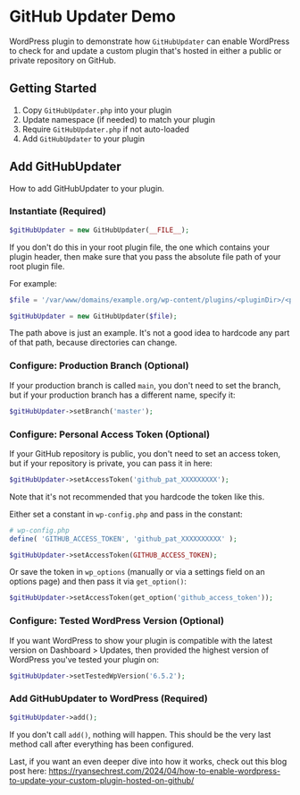 # GitHub Updater Demo

WordPress plugin to demonstrate how `GitHubUpdater` can enable WordPress to check for and update a custom plugin that's hosted in either a public or private repository on GitHub.

## Getting Started

1. Copy `GitHubUpdater.php` into your plugin
2. Update namespace (if needed) to match your plugin
3. Require `GitHubUpdater.php` if not auto-loaded
4. Add `GitHubUpdater` to your plugin

## Add GitHubUpdater

How to add GitHubUpdater to your plugin.

### Instantiate (Required)

```php
$gitHubUpdater = new GitHubUpdater(__FILE__);
```

If you don't do this in your root plugin file, the one which contains your plugin header, then make sure that you pass the absolute file path of your root plugin file.

For example:

```php
$file = '/var/www/domains/example.org/wp-content/plugins/<pluginDir>/<pluginFilename>.php';

$gitHubUpdater = new GitHubUpdater($file);
```

The path above is just an example. It's not a good idea to hardcode any part of that path, because directories can change.

### Configure: Production Branch (Optional)

If your production branch is called `main`, you don't need to set the branch, but if your production branch has a different name, specify it:

```php
$gitHubUpdater->setBranch('master');
```

### Configure: Personal Access Token (Optional)

If your GitHub repository is public, you don't need to set an access token, but if your repository is private, you can pass it in here:

```php
$gitHubUpdater->setAccessToken('github_pat_XXXXXXXXX');
```

Note that it's not recommended that you hardcode the token like this.

Either set a constant in `wp-config.php` and pass in the constant:

```php
# wp-config.php
define( 'GITHUB_ACCESS_TOKEN', 'github_pat_XXXXXXXXXX' );
```

```php
$gitHubUpdater->setAccessToken(GITHUB_ACCESS_TOKEN);
```

Or save the token in `wp_options` (manually or via a settings field on an options page) and then pass it via `get_option()`:

```php
$gitHubUpdater->setAccessToken(get_option('github_access_token'));
```

### Configure: Tested WordPress Version (Optional)

If you want WordPress to show your plugin is compatible with the latest version on Dashboard > Updates, then provided the highest version of WordPress you've tested your plugin on:

```php
$gitHubUpdater->setTestedWpVersion('6.5.2');
```

### Add GitHubUpdater to WordPress (Required)

```php
$gitHubUpdater->add();
```

If you don't call `add()`, nothing will happen. This should be the very last method call after everything has been configured.

Last, if you want an even deeper dive into how it works, check out this blog post here: https://ryansechrest.com/2024/04/how-to-enable-wordpress-to-update-your-custom-plugin-hosted-on-github/